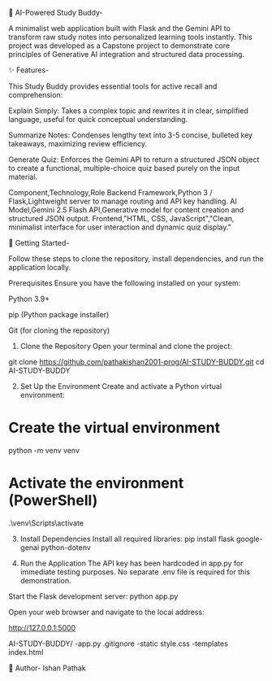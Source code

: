 🧠 AI-Powered Study Buddy- 

A minimalist web application built with Flask and the Gemini API to transform raw study notes into personalized learning tools instantly. This project was developed as a Capstone project to demonstrate core principles of Generative AI integration and structured data processing.

✨ Features- 

This Study Buddy provides essential tools for active recall and comprehension:

Explain Simply: Takes a complex topic and rewrites it in clear, simplified language, useful for quick conceptual understanding.

Summarize Notes: Condenses lengthy text into 3-5 concise, bulleted key takeaways, maximizing review efficiency.

Generate Quiz: Enforces the Gemini API to return a structured JSON object to create a functional, multiple-choice quiz based purely on the input material.

Component,Technology,Role
Backend Framework,Python 3 / Flask,Lightweight server to manage routing and API key handling.
AI Model,Gemini 2.5 Flash API,Generative model for content creation and structured JSON output.
Frontend,"HTML, CSS, JavaScript","Clean, minimalist interface for user interaction and dynamic quiz display."

🚀 Getting Started- 

Follow these steps to clone the repository, install dependencies, and run the application locally.

Prerequisites
Ensure you have the following installed on your system:

Python 3.9+

pip (Python package installer)

Git (for cloning the repository)

1. Clone the Repository
Open your terminal and clone the project:

git clone https://github.com/pathakishan2001-prog/AI-STUDY-BUDDY.git
cd AI-STUDY-BUDDY

2. Set Up the Environment
Create and activate a Python virtual environment:
# Create the virtual environment
python -m venv venv

# Activate the environment (PowerShell)
.\venv\Scripts\activate

3. Install Dependencies
Install all required libraries:
pip install flask google-genai python-dotenv

4. Run the Application
The API key has been hardcoded in app.py for immediate testing purposes. No separate .env file is required for this demonstration.

Start the Flask development server:
python app.py

Open your web browser and navigate to the local address:

http://127.0.0.1:5000

AI-STUDY-BUDDY/
-app.py
    .gitignore
-static
    style.css
-templates
    index.html
    
👤 Author-
Ishan Pathak
